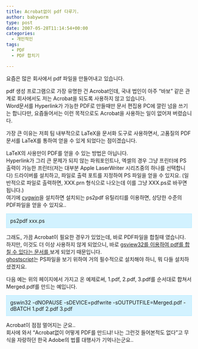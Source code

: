 ```yaml
---
title: Acrobat없이 pdf 다루기.
author: babyworm
type: post
date: 2007-05-28T11:14:54+00:00
categories:
  - 개인적인
tags:
  - PDF
  - PDF 합치기

---
```

요즘은 많은 회사에서 pdf 파일을 만들어내고 있습니다. 

pdf 생성 프로그램으로 가장 유명한 건 Acrobat인데, 국내 법인이 아주 “바보” 같은 관계로 회사에서도 저는 Acrobat을 되도록 사용하지 않고 있습니다.<br>
Word문서를 Hyperlink가 가능한 PDF로 만들때만 문서 편집용 PC에 깔린 넘을 쓰기는 합니다만, 요즘들어서는 이런 목적으로도 Acrobat을 사용하는 일이 없어져 버렸습니다. 

가장 큰 이유는 저희 팀 내부적으로 LaTeX을 문서화 도구로 사용하면서, 고품질의 PDF 문서를 LaTeX를 통하여 얻을 수 있게 되었다는 점이겠습니다. 

LaTeX의 사용만이 PDF를 얻을 수 있는 방법은 아닙니다.<br>
Hyperlink가 그리 큰 문제가 되지 않는 파워포인트나, 엑셀의 경우 그냥 프린터에 PS 출력이 가능한 프린터(저는 대부분 Apple LaserWriter 시리즈중의 하나를 선택합니다) 드라이버를 설치하고, 파일로 출력 포트를 지정하여 PS 파일을 얻을 수 있지요. (일반적으로 파일로 출력하면, XXX.prn 형식으로 나오는데 이를 그냥 XXX.ps로 바꾸면 됩니다.)<br>
여기에 <A href="http://www.cygwin.com/" target=_blank>cygwin</A>을 설치하면 설치되는 ps2pdf 유틸리티를 이용하면, 상당한 수준의 PDF파일을 얻을 수 있지요..

<DIV style="BORDER-RIGHT: #90e0ff 1px dotted; PADDING-RIGHT: 10px; BORDER-TOP: #90e0ff 1px dotted; PADDING-LEFT: 10px; PADDING-BOTTOM: 10px; BORDER-LEFT: #90e0ff 1px dotted; PADDING-TOP: 10px; BORDER-BOTTOM: #90e0ff 1px dotted; BACKGROUND-COLOR: #d2f2ff">
  ps2pdf xxx.ps
</DIV>

그래도, 가끔 Acrobat이 필요한 경우가 있었는데, 바로 PDF파일을 합칠때 였습니다.<br>
하지만, 이것도 더 이상 사용하지 않게 되었으니, 바로 <A href="https://www.cs.tcd.ie/Shane.OConchuir/Misc/MergingPDFs.html" target=_blank>gsview32를 이용하여 pdf를 합칠 수 있다는 문서를 </A>보게 되었기 때문입니다.<br>
<A href="http://www.cs.wisc.edu/~ghost/" target=_blank>ghostscript</A>는 PS파일을 보기 위하여 거의 필수적으로 설치해야 하니, 뭐 다들 설치하셨겠지요.

다음 예는 위의 페이지에서 가지고 온 예제로써, 1.pdf, 2.pdf, 3.pdf를 순서대로 합쳐서 Merged.pdf를 만드는 예입니다. 

<DIV style="BORDER-RIGHT: #90e0ff 1px dotted; PADDING-RIGHT: 10px; BORDER-TOP: #90e0ff 1px dotted; PADDING-LEFT: 10px; PADDING-BOTTOM: 10px; BORDER-LEFT: #90e0ff 1px dotted; PADDING-TOP: 10px; BORDER-BOTTOM: #90e0ff 1px dotted; BACKGROUND-COLOR: #d2f2ff">
  gswin32 -dNOPAUSE -sDEVICE=pdfwrite -sOUTPUTFILE=Merged.pdf -dBATCH 1.pdf 2.pdf 3.pdf<br>
</DIV>

Acrobat이 점점 멀어지는 군요..<br>
회사에 와서 “Acrobat없이 어떻게 PDF를 만드냐! 나는 그런것 들어본적도 없다”고 무식을 자랑하던 한국 Adobe의 법률 대행사가 기억나는군요..
